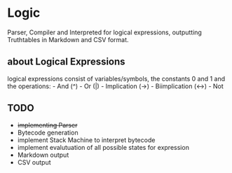 # Logic

Parser, Compiler and Interpreted for logical expressions,
outputting Truthtables in Markdown and CSV format.

## about Logical Expressions
logical expressions consist of variables/symbols, the constants 0 and 1 and the operations:
    - And (^)
    - Or  (|)
    - Implication (->)
    - Biimplication (<->)
    - Not


## TODO
- ~~implementing Parser~~
- Bytecode generation
- implement Stack Machine to interpret bytecode
- implement evalutuation of all possible states for expression
- Markdown output
- CSV output
